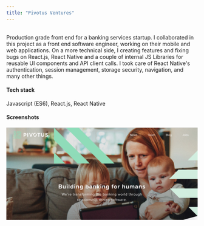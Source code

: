 ```yaml
---
title: "Pivotus Ventures"
---
```

<br />
Production grade front end for a banking services startup. I collaborated in this project as a front end software engineer, working on their mobile and web applications. On a more technical side, I creating features and fixing bugs on React.js, React Native and a couple of internal JS Libraries for reusable UI components and API client calls. I took care of React Native's authentication, session management, storage security, navigation, and many other things.

#### Tech stack
Javascript (ES6), React.js, React Native

#### Screenshots

![](pivotus.png)

